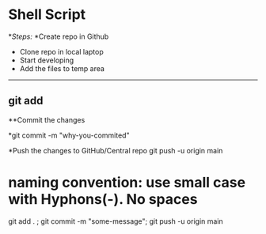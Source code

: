 # Shell Script

**Steps:*
*Create repo in Github
* Clone repo in local laptop
* Start developing
* Add the files to temp area
----------
git add <file-name>
---------------
**Commit the changes

*git commit -m "why-you-commited"

*Push the changes to GitHub/Central repo
git push -u origin main

# naming convention: use small case with Hyphons(-). No spaces

git add . ; git commit -m "some-message"; git push -u origin main